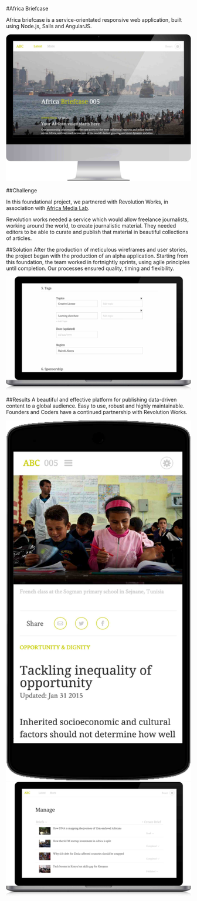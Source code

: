 #Africa Briefcase

Africa briefcase is a service-orientated responsive web application, built using Node.js, Sails and AngularJS.

<p class="center"><img class="abc-desktop" src="/assets/abc-desktop.jpg"></p>

##Challenge

In this foundational project, we partnered with Revolution Works, in association with <a href="https://www.africamedialab.com/" target="_blank">Africa Media Lab</a>.

Revolution works needed a service which would allow freelance journalists, working around the world, to create journalistic material. They needed editors to be able to curate and publish that material in beautiful collections of articles.

##Solution
After the production of meticulous wireframes and user stories, the project began with the production of an alpha application. Starting from this foundation, the team worked in fortnightly sprints, using agile principles until completion. Our processes ensured quality, timing and flexibility.

<p class="center">
	<img class="abc-laptop" src="/assets/abc-laptop-content.jpg">
</p>

##Results
A beautiful and effective platform for publishing data-driven content to a global audience. Easy to use, robust and highly maintainable. Founders and Coders have a continued partnership with Revolution Works.

<p class="center">
	<img class="abc-mobile" src="/assets/abc-mobile.jpg">
	<img class="abc-laptop" src="/assets/abc-laptop.jpg">
</p>
